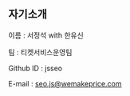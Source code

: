 자기소개
------------------------------
이름 : 서정석 with 한유신

팀 : 티켓서비스운영팀

Github ID : jsseo

E-mail : seo.js@wemakeprice.com
